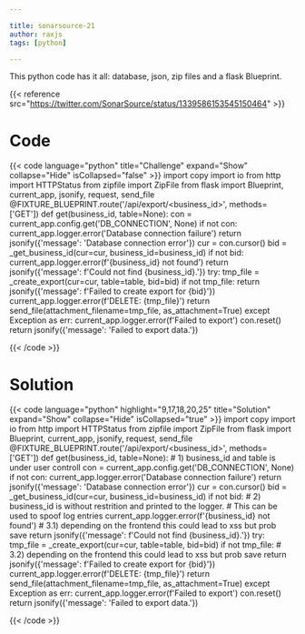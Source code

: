 ```yaml
---

title: sonarsource-21
author: raxjs
tags: [python]

---
```


This python code has it all: database, json, zip files and a flask Blueprint.

<!--more-->
{{< reference src="https://twitter.com/SonarSource/status/1339586153545150464" >}}

# Code
{{< code language="python"  title="Challenge" expand="Show" collapse="Hide" isCollapsed="false" >}}
import copy
import io
from http import HTTPStatus
from zipfile import ZipFile
from flask import Blueprint, current_app, jsonify, request, send_file
@FIXTURE_BLUEPRINT.route('/api/export/<business_id>', methods=['GET'])
def get(business_id, table=None):
    con = current_app.config.get('DB_CONNECTION', None)
    if not con:
        current_app.logger.error('Database connection failure')
        return jsonify({'message': 'Database connection error'})
    cur = con.cursor()
    bid = _get_business_id(cur=cur, business_id=business_id)
    if not bid:
        current_app.logger.error(f'{business_id} not found')
        return jsonify({'message': f'Could not find {business_id}.'})
    try:
        tmp_file = _create_export(cur=cur, table=table, bid=bid)
        if not tmp_file:
            return jsonify({'message': f'Failed to create export for {bid}'})
        current_app.logger.error(f'DELETE: {tmp_file}')
        return send_file(attachment_filename=tmp_file, as_attachment=True)
    except Exception as err:
        current_app.logger.error(f'Failed to export')
        con.reset()
        return jsonify({'message': 'Failed to export data.'})

{{< /code >}}

# Solution
{{< code language="python" highlight="9,17,18,20,25" title="Solution" expand="Show" collapse="Hide" isCollapsed="true" >}}
import copy
import io
from http import HTTPStatus
from zipfile import ZipFile
from flask import Blueprint, current_app, jsonify, request, send_file
@FIXTURE_BLUEPRINT.route('/api/export/<business_id>', methods=['GET'])
def get(business_id, table=None):
    # 1) business_id and table is under user controll
    con = current_app.config.get('DB_CONNECTION', None)
    if not con:
        current_app.logger.error('Database connection failure')
        return jsonify({'message': 'Database connection error'})
    cur = con.cursor()
    bid = _get_business_id(cur=cur, business_id=business_id)
    if not bid:
        # 2) business_id is without restrition and printed to the logger.
        #    This can be used to spoof log entries
        current_app.logger.error(f'{business_id} not found')
        # 3.1) depending on the frontend this could lead to xss but prob save
        return jsonify({'message': f'Could not find {business_id}.'})
    try:
        tmp_file = _create_export(cur=cur, table=table, bid=bid)
        if not tmp_file:
            # 3.2) depending on the frontend this could lead to xss but prob save
            return jsonify({'message': f'Failed to create export for {bid}'})
        current_app.logger.error(f'DELETE: {tmp_file}')
        return send_file(attachment_filename=tmp_file, as_attachment=True)
    except Exception as err:
        current_app.logger.error(f'Failed to export')
        con.reset()
        return jsonify({'message': 'Failed to export data.'})

{{< /code >}}
